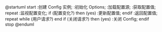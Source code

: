 @startuml
start
:创建 Config 实例;
:初始化 Options;
:加载配置源;
:获取配置值;
repeat
    :监视配置变化;
    if (配置变化?) then (yes)
        :更新配置值;
    endif
    :返回配置值;
repeat while (用户请求?)
end
if (关闭请求?) then (yes)
    :关闭 Config;
endif
stop
@enduml
